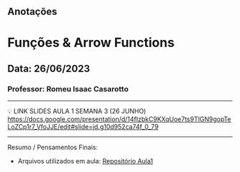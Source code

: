 ## Anotações

# Funções & Arrow Functions

## Data: 26/06/2023

### Professor: Romeu Isaac Casarotto

---

💡 LINK SLIDES AULA 1 SEMANA 3 (26 JUNHO)
https://docs.google.com/presentation/d/14fIzbkC9KXqUoe7ts9TIGN9gopTeLoZCp1r7_VfoJJE/edit#slide=id.g10d952ca74f_0_79

---

Resumo / Pensamentos Finais:

- Arquivos utilizados em aula: [Repositório Aula1](https://github.com/vdr3w/aulasdevinhouse/tree/main/semana3/aula1)
